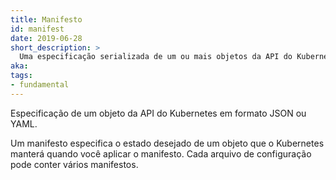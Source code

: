 ```yaml
---
title: Manifesto
id: manifest
date: 2019-06-28
short_description: >
  Uma especificação serializada de um ou mais objetos da API do Kubernetes.
aka:
tags:
- fundamental
---
```

 Especificação de um objeto da API do Kubernetes em formato JSON ou YAML.
<!--more-->
Um manifesto especifica o estado desejado de um objeto que o Kubernetes manterá quando você aplicar o manifesto. Cada arquivo de configuração pode conter vários manifestos.
